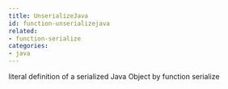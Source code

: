 ```yaml
---
title: UnserializeJava
id: function-unserializejava
related:
- function-serialize
categories:
- java
---
```


literal definition of a serialized Java Object by function serialize
